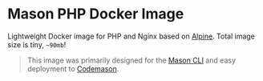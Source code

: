 # Mason PHP Docker Image

Lightweight Docker image for PHP and Nginx based on [Alpine](http://alpinelinux.org/). Total image size is tiny, `~90mb`!

> This image was primarily designed for the [Mason CLI](https://github.com/codemasonhq/mason-cli) and easy deployment to [Codemason](http://mason.ci). 
